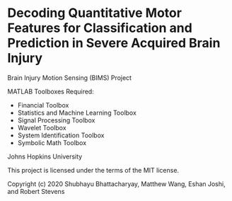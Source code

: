 # Decoding Quantitative Motor Features for Classification and Prediction in Severe Acquired Brain Injury

Brain Injury Motion Sensing (BIMS) Project

MATLAB Toolboxes Required:
- Financial Toolbox
- Statistics and Machine Learning Toolbox
- Signal Processing Toolbox
- Wavelet Toolbox
- System Identification Toolbox
- Symbolic Math Toolbox

Johns Hopkins University

This project is licensed under the terms of the MIT license.

Copyright (c) 2020 Shubhayu Bhattacharyay, Matthew Wang, Eshan Joshi, and Robert Stevens
